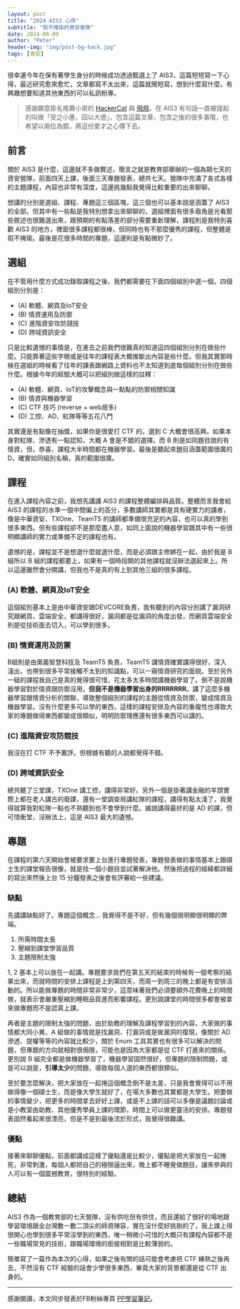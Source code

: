```yaml
---
layout: post
title: "2024 AIS3 心得"
subtitle: "瑕不掩瑜的資安營隊"
date: 2024-08-09
author: "Peter"
header-img: "img/post-bg-hack.jpg"
tags: [資安]
---
```


很幸運今年在保有著學生身分的時候成功透過甄選上了 AIS3，這篇短短寫一下心得，最近研究愈來愈忙，文章都寫不太出來，這篇就簡短寫，想到什麼寫什麼，有興趣想要知道其他東西的可以私訊粉專。

> 感謝願意掛名推薦小弟的 [HackerCat](https://hackercat.org/) 與 [飛飛](https://feifei.tw/)，在 AIS3 有句話一直被提起的叫做「受之小惠，回以大德」，包含這篇文章，包含之後的很多事情，也希望以兩位為鏡，將這份愛才之心傳下去。

## 前言

關於 AIS3 是什麼，這邊就不多做贅述，簡言之就是教育部舉辦的一個為期七天的資安營隊，前面四天上課，後面三天專題發表，總共七天。營隊中充滿了各式各樣的主題課程，內容也非常有深度，這邊挑幾點我覺得比較重要的出來聊聊。

想講的分別是選組、課程、專題這三個區塊，這三個也可以基本說是涵蓋了 AIS3 的全部。但其中有一些點是我特別想拿出來聊聊的，選組裡面有很多眉角是光看那些敘述也很難選出來，跟預期的有點落差的部分需要重新理解，課程則是我特別喜歡 AIS3 的地方，裡面很多課程都很棒，但同時也有不那麼優秀的課程，但整體是瑕不掩瑜。最後是花很多時間的專題，這邊則是有點微妙了。

## 選組

在不管用什麼方式成功錄取課程之後，我們都需要在下面四個組別中選一個，四個組別分別是：

- (A) 軟體、網頁及IoT安全
- (B) 情資運用及防禦
- (C) 進階資安攻防競技
- (D) 跨域資訊安全

只是比較遺憾的事情是，在進去之前我們很難真的知道這四個組別分別在做些什麼。只能靠著這些字眼或是往年的課程表大概推斷出內容是些什麼。但我其實那時候在選組的時候看了往年的課表跟網路上資料也不太知道到底每個組別分別在做些什麼。根據今年的經驗大概可以把組別做這樣的註釋：

- (A) 軟體、網頁、IoT的攻擊概念與一點點的防禦相關知識
- (B) 情資與機器學習
- (C) CTF 技巧 (reverse + web居多)
- (D) 工控、AD、紅隊等等五花八門

其實還是有點像在抽獎，如果你是很愛打 CTF 的，選到 C 大概會很高興。如果本身對紅隊、滲透有一點認知，大概 A 會是不錯的選擇。而 B 則是如同題目說的有情資，但，恭喜，課程大半時間都在機器學習。最後是聽起來題目涵蓋範圍很廣的 D，確實如同組別名稱，真的範圍很廣。

## 課程

在進入課程內容之前，我想先講講 AIS3 的課程整體編排與品質。整體而言我會給 AIS3 的課程的水準一個中間偏上的高分，多數講師其實都是具有硬實力的講者，像是中華資安、TXOne、TeamT5 的講師都準備很充足的內容，也可以真的學到很多東西。但有些課程卻不是那麼盡人意，如同上面說的機器學習跟其中有一些很明顯講師的實力或準備不足的課程也有。

遺憾的是，課程並不是想選什麼就選什麼，而是必須跟主修綁在一起，由於我是 B 組所以 B 組的課程都要上，如果有一個時段開的其他課程就沒辦法選起來上。所以這邊雖然會分開講，但我也不是真的有上到其他三組的很多課程。

### (A) 軟體、網頁及IoT安全

這個組別基本上是由中華資安跟DEVCORE負責，我有聽到的內容分別講了漏洞研究跟網頁、雲端安全，都講得很好，漏洞都是從漏洞的角度出發，而網頁雲端安全則是從技術面去切入，可以學到很多。

### (B) 情資運用及防禦

B組則是由奧義智慧科技及 TeamT5 負責，TeamT5 講情資確實講得很好，深入淺出，也帶到很多平常接觸不太到的知識點，可以一窺情資研究的面貌。至於另外一組的課程我自己是真的覺得很可惜，花太多太多時間講機器學習了。倒不是說機器學習對於情資跟防禦沒用，**但我不是機器學習出身的RRRRRRR**。講了這麼多機器學習跟情資分析的關聯，導致整個組別的課程的主題從情資及防禦，變成情資及機器學習。沒有什麼更多可以學的東西，這樣的課程安排及內容的重複性也導致大家的專題做得東西都變成很類似，明明防禦理應還有很多東西可以講的。

### (C) 進階資安攻防競技

我沒在打 CTF 不予置評。但根據有聽的人說都覺得不錯。

### (D) 跨域資訊安全

總共聽了三堂課，TXOne 講工控，講得非常好。另外一個是掛著講金融的羊頭實際上都在老人講古的廢課，還有一堂調查局講紅隊的課程，講得有點太淺了，我覺得就算我對紅隊一點也不熟聽到也不會學到什麼。據說講得最好的是 AD 的課，但可惜衝堂，沒辦法上，這是 AIS3 最大的遺憾。

## 專題

在課程的第六天開始會被要求要上台進行專題發表，專題發表做的事情基本上跟碩士生的課堂報告很像，就是找一個小題目並試著解決他。然後把過程的經緯都詳細的寫出來然後上台 15 分鐘發表之後會有評審給一些建議。

### 缺點

先講講缺點好了。專題這個概念... 我覺得不是不好，但有幾個很明顯很明顯的弊端。

1. 所需時間太長
2. 壓縮到課堂學習品質
3. 主題限制太強

1, 2 基本上可以放在一起講。專題要求我們在第五天的結束的時候有一個考察的結果出來，而就時間的安排上課程是上到第四天，而周一到周三的晚上都是有安排活動的。所以能做專題的時間非常非常少，這意味著我們必須要額外花費晚上的時間做，就表示會嚴重壓縮到睡眠品質進而影響課程。更別說課堂的時間很多都會被拿來做專題而不是認真上課。

再者是主題的限制太強的問題，由於助教的理解及課程學習到的內容，大家做的事情都大同小異，A 組做的事情就是找漏洞、打漏洞或是做漏洞的復現，像關於 AD 滲透、提權等等的內容就比較少，關於 Enum 工具其實也有很多可以解決的問題，但專題的方向就相對很侷限，可能也是因為大家都是從 CTF 打進來的關係。更別說 B 組完全都是做機器學習了，機器學習固然很好，但專題的限制問題，或是可以說是，**引導太少**的問題，導致每個人選的東西都很類似。

至於要怎麼解決，把大家放在一起捲這個概念倒不是太差，只是我會覺得可以不用做得像一個碩士生，而是像大學生就好了，在場大多數也其實都是大學生。把要做的事情變少，把更多的時間拿去好好上課，或是不上課的話可以多像是議題討論或是小教室由助教、其他優秀學員上課的環節，時間上可以做更靈活的安排。專題發表固然看起來很漂亮，但是不是到最後流於形式，我覺得很難講。

### 優點

接著來聊聊優點，前面都講成這樣了優點還是比較少，優點是把大家放在一起捲死，非常刺激，每個人都把自己的極限逼出來，晚上都不睡覺做題目，讓來參與的人可以有一個震撼教育，很特別的經驗。

## 總結

AIS3 作為一個教育部的七天營隊，沒有供吃但有供住，而且還給了很好的場地跟學習環境跟全台灣數一數二頂尖的師資陣容，實在沒什麼好挑剔的了，我上課上得很開心也學到很多平常沒學到的東西，唯一稍微小可惜的大概只有課程內容都不是一些職場常見的技術，跟職場環境的銜接相對是比較薄弱的。

簡單寫了一篇作為本次的心得，如果之後有閒的話可能會考慮把 CTF 練熟之後再去，不然沒有 CTF 經驗的話會少學很多東西，畢竟大家的背景都還是從 CTF 出身的。

---

感謝閱讀，本文同步發表於FB粉絲專頁 [PP學習筆記](https://www.facebook.com/pplearningnote)。